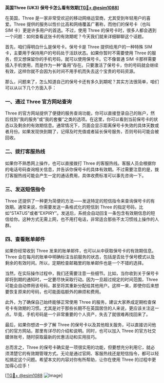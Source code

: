 **英国Three (UK3) 保号卡怎么看有效期[[TG💪+ @esim1088](https://t.me/s/esim1088)]**

在英国，Three 是一家非常受欢迎的移动网络运营商，尤其受到年轻用户的喜爱。Three 提供的服务以性价比高和网络覆盖广著称，而他们的保号卡（也叫 SIM 卡）更是许多用户的首选。不过，使用 Three 的保号卡时，很多人都会遇到一个问题：如何查看这张卡的有效期呢？今天我们就来详细聊聊这个话题。

首先，咱们得明白什么是保号卡。保号卡是 Three 提供给用户的一种特殊 SIM 卡，主要用于保持用户的号码处于活跃状态。如果你暂时不需要使用 Three 的服务，但又想保留你的手机号码，就可以使用保号卡。它不像普通 SIM 卡那样需要插入手机使用，而是作为一种“备用”存在。只要激活了保号卡，你的号码就会继续有效，这样你就不会因为长时间不用手机而失去这个宝贵的号码资源。

那么，问题来了，怎么知道自己的保号卡还有多久到期呢？其实方法很简单，咱们可以从以下几个方面入手：

### 一、通过 Three 官方网站查询

Three 的官方网站提供了便捷的服务查询功能，你可以直接登录自己的账户，然后找到“我的服务”或“我的套餐”之类的选项。在这里，你可以看到当前保号卡的状态以及剩余的有效期信息。通常情况下，页面会显示距离保号卡失效的具体天数或者月份。如果发现快到期了，记得及时充值或者延长保号服务，否则号码可能会被回收。

### 二、拨打客服热线

如果你不熟悉网上操作，也可以直接拨打 Three 的客服热线。客服人员会根据你的电话号码查询相关信息，并告诉你保号卡的具体有效期。不过需要注意的是，拨打客服热线可能会产生一定的通话费用，具体收费标准可以事先咨询一下。

### 三、发送短信指令

Three 还提供了一种更为简便的方法——发送特定的短信指令来查询保号卡的有效期。通常来说，你需要发送一条格式化的短信到 Three 的指定号码，比如“STATUS”或者“EXPIRY”。发送后，系统会自动回复一条包含有效期信息的短信给你。这种方式无需上网，也不用打电话，非常适合那些不太习惯线上操作的人群。

### 四、查看账单邮件

如果你经常收到 Three 发来的账单邮件，也可以从中获取保号卡的有效期信息。Three 会在每月的账单中明确标注当前服务的状态，包括是否处于保号模式以及剩余的有效时间。所以，定期检查邮箱里的账单邮件也是一个不错的选择。

当然，在实际操作过程中，我们还需要注意一些细节。比如，当你收到关于保号卡即将到期的通知时，一定要尽快采取行动。因为一旦超过规定的时间范围，Three 可能会自动停用该号码，甚至将其重新分配给其他用户。这样一来，即使你后来想要恢复原来的号码，也可能面临额外的麻烦和费用。

此外，为了确保自己始终能够正常使用 Three 的服务，建议大家养成定期检查保号卡有效期的习惯。尤其是对于那些长期不在英国居住的人来说，更应该关注这一点。毕竟，手机号码是一个非常重要的个人资产，失去了就很难再找回来了。

最后，如果你想进一步了解 Three 的保号卡以及其他相关服务，可以直接访问他们的官方网站，那里有详尽的介绍和说明。同时，也可以加入 Three 的官方社交媒体账号，随时获取最新的优惠活动和实用技巧。

总而言之，Three 的保号卡确实是一项很实用的功能，但要想充分利用它，就必须清楚它的有效期管理方式。无论是通过官网、客服热线还是短信指令，都可以轻松搞定这个问题。希望本文的内容对你有所帮助，让你在使用 Three 的过程中更加得心应手！

[[TG💪+ @esim1088](https://t.me/s/esim1088) ![Image](https://i.postimg.cc/4NQfJmqS/Snipaste-2025-05-13-00-14-12.png)]